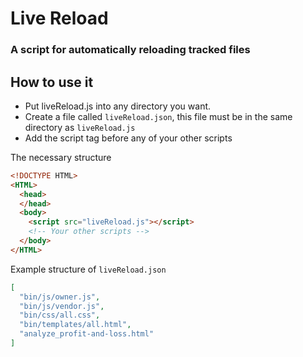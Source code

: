 # Live Reload
### A script for automatically reloading tracked files

## How to use it
- Put liveReload.js into any directory you want.
- Create a file called `liveReload.json`, this file must be in the same directory as `liveReload.js`
- Add the script tag before any of your other scripts

The necessary structure
```html
<!DOCTYPE HTML>
<HTML>
  <head>
  </head>
  <body>
    <script src="liveReload.js"></script>
    <!-- Your other scripts -->
  </body>
</HTML>
```

Example structure of `liveReload.json`
```json
[
  "bin/js/owner.js",
  "bin/js/vendor.js",
  "bin/css/all.css",
  "bin/templates/all.html",
  "analyze_profit-and-loss.html"
]
```
